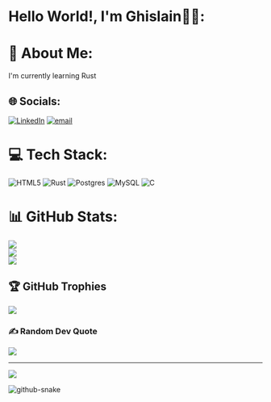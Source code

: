 # Hello World!, I'm Ghislain👋🏼:

# 💫 About Me:
I'm currently learning Rust


## 🌐 Socials:
[![LinkedIn](https://img.shields.io/badge/LinkedIn-%230077B5.svg?logo=linkedin&logoColor=white)](https://linkedin.com/in/https://www.linkedin.com/in/guy-ghislain-tissong-aa57b1341 ) [![email](https://img.shields.io/badge/Email-D14836?logo=gmail&logoColor=white)](mailto:tissongguyghislain001@gmail.com) 

# 💻 Tech Stack:
![HTML5](https://img.shields.io/badge/html5-%23E34F26.svg?style=for-the-badge&logo=html5&logoColor=white) ![Rust](https://img.shields.io/badge/rust-%23000000.svg?style=for-the-badge&logo=rust&logoColor=white) ![Postgres](https://img.shields.io/badge/postgres-%23316192.svg?style=for-the-badge&logo=postgresql&logoColor=white) ![MySQL](https://img.shields.io/badge/mysql-4479A1.svg?style=for-the-badge&logo=mysql&logoColor=white) ![C](https://img.shields.io/badge/c-%2300599C.svg?style=for-the-badge&logo=c&logoColor=white)
# 📊 GitHub Stats:
![](https://github-readme-stats.vercel.app/api?username=Guy-Ghis&theme=dark&hide_border=false&include_all_commits=false&count_private=true)<br/>
![](https://github-readme-streak-stats.herokuapp.com/?user=Guy-Ghis&theme=dark&hide_border=false)<br/>
![](https://github-readme-stats.vercel.app/api/top-langs/?username=Guy-Ghis&theme=dark&hide_border=false&include_all_commits=false&count_private=true&layout=compact)

## 🏆 GitHub Trophies
![](https://github-profile-trophy.vercel.app/?username=Guy-Ghis&theme=radical&no-frame=false&no-bg=true&margin-w=4)

### ✍️ Random Dev Quote
![](https://quotes-github-readme.vercel.app/api?type=horizontal&theme=tokyonight)

---
[![](https://visitcount.itsvg.in/api?id=Guy-Ghis&icon=0&color=0)](https://visitcount.itsvg.in)

<picture>
  <source media="(prefers-color-scheme: dark)" srcset="https://raw.githubusercontent.com/Guy-Ghis/
Guy-Ghis/output/github-snake-dark.svg" />
  <source media="(prefers-color-scheme: light)" srcset="https://raw.githubusercontent.com/Guy-Ghis/
Guy-Ghis/output/github-snake.svg" />
  <img alt="github-snake" src="https://raw.githubusercontent.com/Guy-Ghis
Guy-Ghis/output/github-snake.svg" />
</picture>
